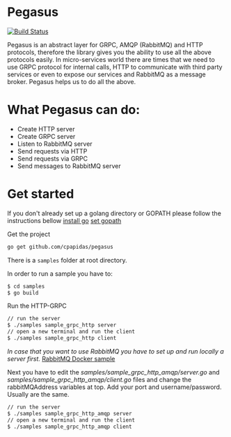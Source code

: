 # Pegasus

[![Build Status](https://travis-ci.org/cpapidas/pegasus.svg?branch=master)](https://travis-ci.org/cpapidas/pegasus)

Pegasus is an abstract layer for GRPC, AMQP (RabbitMQ) and HTTP protocols, therefore the library gives you the ability
to use all the above protocols easily. In micro-services world there are times that we need to use GRPC protocol
for internal calls, HTTP to communicate with third party services or even to expose our services and RabbitMQ
as a message broker. Pegasus helps us to do all the above.

# What Pegasus can do:

* Create HTTP server
* Create GRPC server
* Listen to RabbitMQ server
* Send requests via HTTP
* Send requests via GRPC
* Send messages to RabbitMQ server

# Get started

If you don't already set up a golang directory or GOPATH please follow the instructions bellow
[install go](https://golang.org/doc/install)
[set gopath](https://github.com/golang/go/wiki/Setting-GOPATH)

Get the project

```bash
go get github.com/cpapidas/pegasus
```

There is a `samples` folder at root directory.

In order to run a sample you have to:

```bash
$ cd samples
$ go build
```

Run the HTTP-GRPC

```bash
// run the server
$ ./samples sample_grpc_http server
// open a new terminal and run the client
$ ./samples sample_grpc_http client
```

*In case that you want to use RabbitMQ you have to set up and run locally a server
first.* [RabbitMQ Docker sample](https://github.com/dockerfile/rabbitmq)

Next you have to edit the *samples/sample_grpc_http_amqp/server.go* and *samples/sample_grpc_http_amqp/client.go* files
and change the rabbitMQAddress variables at top. Add your port and username/password. Usually are the same.

```bash
// run the server
$ ./samples sample_grpc_http_amqp server
// open a new terminal and run the client
$ ./samples sample_grpc_http_amqp client
```




